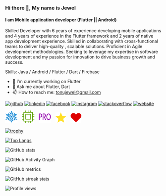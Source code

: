 ### Hi there 👋, My name is Jewel
#### I am Mobile application developer (Flutter || Android)
Skilled Developer with 6 years of experience developing mobile applications and 4 years of
experience in the Flutter framework and 2 years of native app development experience. Skilled in
collaborating with cross-functional teams to deliver high-quality , scalable solutions. Proficient in
Agile development methodologies. Seeking to leverage my expertise in software development and
my passion for innovation to drive business growth and success.

Skills: Java / Android / Flutter / Dart / Firebase 

- 🔭 I’m currently working on Flutter 
- 💬 Ask me about Flutter, Dart 
- 📫 How to reach me: tonujewel@gmail.com 


[<img src='https://cdn.jsdelivr.net/npm/simple-icons@3.0.1/icons/github.svg' alt='github' height='40'>](https://github.com/tonujewel)  [<img src='https://cdn.jsdelivr.net/npm/simple-icons@3.0.1/icons/linkedin.svg' alt='linkedin' height='40'>](https://www.linkedin.com/in/tonujewel/)  [<img src='https://cdn.jsdelivr.net/npm/simple-icons@3.0.1/icons/facebook.svg' alt='facebook' height='40'>](https://www.facebook.com/tonujewel)  [<img src='https://cdn.jsdelivr.net/npm/simple-icons@3.0.1/icons/instagram.svg' alt='instagram' height='40'>](https://www.instagram.com/tonujewel/)  [<img src='https://cdn.jsdelivr.net/npm/simple-icons@3.0.1/icons/stackoverflow.svg' alt='stackoverflow' height='40'>](https://stackoverflow.com/users/7101482/jewel-rana)  [<img src='https://cdn.jsdelivr.net/npm/simple-icons@3.0.1/icons/icloud.svg' alt='website' height='40'>](https://tonujewel.github.io/)  

<a href='https://archiveprogram.github.com/'><img src='https://raw.githubusercontent.com/acervenky/animated-github-badges/master/assets/acbadge.gif' width='40' height='40'></a> <a href='https://docs.github.com/en/developers'><img src='https://raw.githubusercontent.com/acervenky/animated-github-badges/master/assets/devbadge.gif' width='40' height='40'></a> <a href='https://github.com/pricing'><img src='https://raw.githubusercontent.com/acervenky/animated-github-badges/master/assets/pro.gif' width='40' height='40'></a> <a href='https://stars.github.com/'><img src='https://raw.githubusercontent.com/acervenky/animated-github-badges/master/assets/starbadge.gif' width='35' height='35'></a> <a href='https://docs.github.com/en/github/supporting-the-open-source-community-with-github-sponsors'><img src='https://raw.githubusercontent.com/acervenky/animated-github-badges/master/assets/sponsorbadge.gif' width='35' height='35'></a> 

[![trophy](https://github-profile-trophy.vercel.app/?username=tonujewel)](https://github.com/ryo-ma/github-profile-trophy)

[![Top Langs](https://github-readme-stats.vercel.app/api/top-langs/?username=tonujewel)](https://github.com/anuraghazra/github-readme-stats)

![GitHub stats](https://github-readme-stats.vercel.app/api?username=tonujewel&show_icons=true&count_private=true)  

![GitHub Activity Graph](https://activity-graph.herokuapp.com/graph?username=tonujewel)  

![GitHub metrics](https://metrics.lecoq.io/tonujewel)  

![GitHub streak stats](https://github-readme-streak-stats.herokuapp.com/?user=tonujewel)  

![Profile views](https://gpvc.arturio.dev/tonujewel)  
